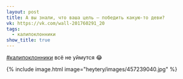 ```yaml
---
layout: post
title: А вы знали, что ваша цель — победить какую-то деви?
vk: https://vk.com/wall-201760291_20
tags:
  - калипоклонники
show_title: true
---
```

[#калипоклонники](poisk.html#калипоклонники) всё не уймутся 😂

{% include image.html image="heytery/images/457239040.jpg" %}